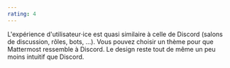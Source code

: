 ```yaml
---
rating: 4
---
```


L'expérience d'utilisateur⋅ice est quasi similaire à celle de Discord (salons de discussion, rôles, bots, ...). Vous pouvez choisir un thème pour que Mattermost ressemble à Discord. Le design reste tout de même un peu moins intuitif que Discord.
